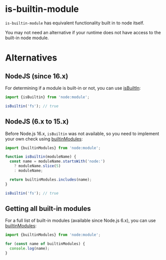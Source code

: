 # is-builtin-module

`is-builtin-module` has equivalent functionality built in to node itself.

You may not need an alternative if your runtime does not have access to the
built-in node module.

# Alternatives

## NodeJS (since 16.x)

For determining if a module is built-in or not, you can use
[isBuiltIn](https://nodejs.org/api/module.html#moduleisbuiltinmodulename):

```ts
import {isBuiltin} from 'node:module';

isBuiltin('fs'); // true
```

## NodeJS (6.x to 15.x)

Before Node.js 16.x, `isBuiltin` was not available, so you need to implement your own check using [builtinModules](https://nodejs.org/api/module.html#modulebuiltinmodules):

```ts
import {builtinModules} from 'node:module';

function isBuiltin(moduleName) {
  const name = moduleName.startsWith('node:')
    ? moduleName.slice(5)
    : moduleName;

  return builtinModules.includes(name);
}

isBuiltin('fs'); // true
```

## Getting all built-in modules

For a full list of built-in modules (available since Node.js 6.x), you can use
[builtinModules](https://nodejs.org/api/module.html#modulebuiltinmodules):

```ts
import {builtinModules} from 'node:module';

for (const name of builtinModules) {
  console.log(name);
}
```
